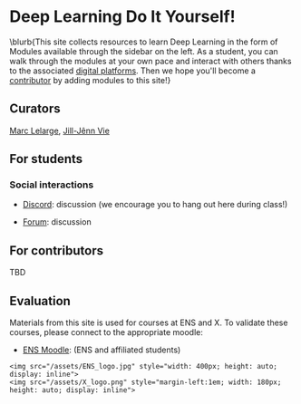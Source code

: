 
# Deep Learning Do It Yourself!


\blurb{This site collects resources to learn Deep Learning in the form of Modules available through the sidebar on the left. 
As a student, you can walk through the modules at your own pace and interact with others thanks to the associated [digital platforms](#social-interactions). 
Then we hope you'll become a [contributor](#for-contributors) by adding modules to this site!}

## Curators
[Marc Lelarge](https://www.di.ens.fr/~lelarge/), [Jill-Jênn Vie](https://jill-jenn.net/)

## For students

### Social interactions

- [Discord](https://discord.gg/): discussion (we encourage you to hang out here during class!)

- [Forum](https://forum.dataflowr.com/): discussion

## For contributors

TBD

## Evaluation

Materials from this site is used for courses at ENS and X. To validate these courses, please connect to the appropriate moodle:

- [ENS Moodle](https://moodle.ens.psl.eu/enrol/index.php?id=1020): (ENS and affiliated students) 



~~~
<img src="/assets/ENS_logo.jpg" style="width: 400px; height: auto; display: inline">
<img src="/assets/X_logo.png" style="margin-left:1em; width: 180px; height: auto; display: inline">      
~~~


